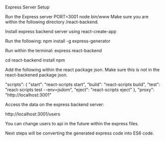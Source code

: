 Express Server Setup

Run the Express server PORT=3001 node bin/www Make sure you are within the following directory /react-backend.

Install express backend server using react-create-app

Run the following: npm install -g express-generator

Run within the terminal: express react-backend

cd react-backend install npm

Add the following within the react package json. Make sure this is not in the react-backened package json.

"scripts": { "start": "react-scripts start", "build": "react-scripts build", "test": "react-scripts test --env=jsdom", "eject": "react-scripts eject" }, "proxy": "http://localhost:3001"

Access the data on the express backend server:

http://localhost:3001/users

You can change users to api in the future within the express files.

Next steps will be converting the generated express code into ES6 code.
